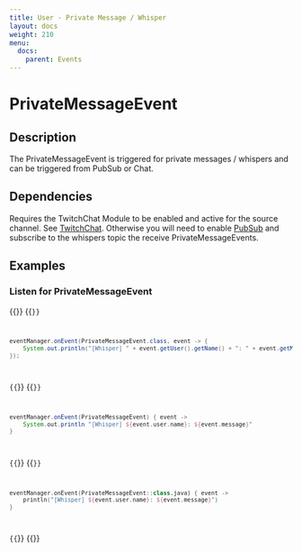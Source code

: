 ```yaml
---
title: User - Private Message / Whisper
layout: docs
weight: 210
menu: 
  docs:
    parent: Events
---
```


# PrivateMessageEvent

## Description

The PrivateMessageEvent is triggered for private messages / whispers and can be triggered from PubSub or Chat.

## Dependencies

Requires the TwitchChat Module to be enabled and active for the source channel. See [TwitchChat](../../chat).
Otherwise you will need to enable [PubSub](../../pubsub) and subscribe to the whispers topic the receive PrivateMessageEvents.

## Examples

### Listen for PrivateMessageEvent

{{<codeblocks>}}
{{<code Java>}}
```java
eventManager.onEvent(PrivateMessageEvent.class, event -> {
	System.out.println("[Whisper] " + event.getUser().getName() + ": " + event.getMessage());
});
```
{{</code>}}
{{<code Groovy>}}
```groovy
eventManager.onEvent(PrivateMessageEvent) { event ->
	System.out.println "[Whisper] ${event.user.name}: ${event.message}"
}
```
{{</code>}}
{{<code Kotlin>}}
```kotlin
eventManager.onEvent(PrivateMessageEvent::class.java) { event ->
	println("[Whisper] ${event.user.name}: ${event.message}")
}
```
{{</code>}}
{{</codeblocks>}}
